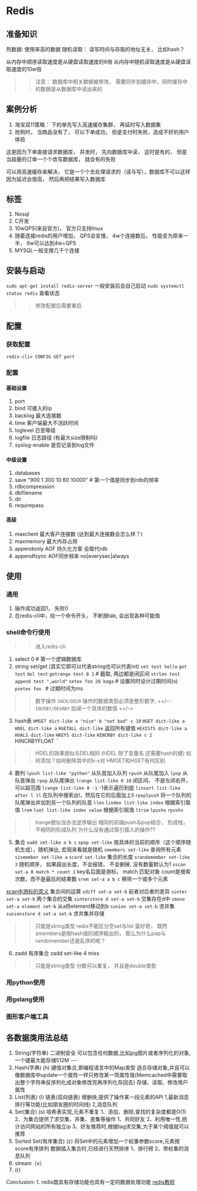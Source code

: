 # Redis


## 准备知识
热数据: 使用率高的数据
随机读取： 读写时间与存取的地址无关， 比如hash？

从内存中顺序读取速度是从硬盘读取速度的6倍
从内存中随机读取速度是从硬盘读取速度的10w倍

>> 注意： 数据库中相关数据被修改， 需要同步到缓存中，同时缓存中的数据是从数据库中读出来的


## 案例分析

1. 淘宝双11策略： 下的单先写入高速缓存集群， 再延时写入数据集
2. 抢购时， 当商品没有了， 可以下单成功， 但是支付时失败，造成不好的用户体验

这是因为下单直接请求数据库， 并发时， 先向数据库中读， 这时是有的， 但是当超量的订单一个个改写数据库， 就会有的失败

可以用高速缓存来解决， 它是一个个去处理请求的（读与写），数据库不可以这样因为延迟会很高， 然后再把结果写入数据库

## 标签
1. Nosql  
2. C开发  
3. 10wQPS(来自官方)， 官方只支持linux
4. 随着连接redis的用户增加， QPS会变慢， 4w个连接数后， 性能变为原来一半， 6w可以达到4w+QPS
5. MYSQL一般支撑几千个连接

## 安装与启动
`sudo apt-get install redis-server` 一般安装后会自己启动
`sudo systemctl status redis` 查看状态

>> 修改配置后需要重启

## 配置
### 获取配置
`redis-cli> CONFIG GET port`
### 配置
#### 基础设置
1. port
2. bind     可接入的ip 
3. backlog  最大连接数 
4. time     客户端最大不活跃时间
5. loglevel 日至等级
6. logfile  日志路径 (有最大size限制吗)
7. syslog-enable    是否记录到log文件
#### 中级设置
1. databases
2. save  "900 1 300 10 60 10000"  # 第一个值是同步到rdb的频率
3. rdbcompression 
4. dbfilename
5. dir
6. requirepass
#### 高级
1. maxclient 最大客户连接数 (达到最大连接数会怎么样？)
2. maxmemory 最大内存占用
3. appendonly AOF 持久化方案 会取代rdb
4. appendfsync AOF同步频率 no|everysec|always  
## 使用
### 通用
1. 操作成功返回1， 失败0
2. 在redis-cli中，给一个命令开头， 不断按tab, 会出现各种可能值

### shell命令行使用
>> 进入redis-cli
1. select 0 # 第一个逻辑数据库
2. string set/get (其实它即可以代表string也可以代表int)
`set test hello` 
`get test` 
`del test`
`getrange test 0 1` # 截取, 两边都是闭区间
`strlen test`
`append test ",world"`
`setex foo 20 baga` # 设置同时设计过期时间(s)
`psetex foo ` # 过期时间为ms
>> 数字操作
`INCR/DECR` 操作的数据类型必须是整形数字, ++/--
`INCRBY/DESRBY` 加减一个具体的数值 +=/-=
3. hash表
`HMSET dict-like a "nice" b "not bad" c 10`
`HGET dict-like a`
`HDEL dict-like a`
`HGETALL dict-like` 返回所有键值
`HEXISTS dict-like a` 
`HVALS dict-like`
`HKEYS dict-like`
`HINCRBY dict-like c 2`  HINCRBYFLOAT
``
>> HDEL的效果貌似与DEL相同 (HDEL 除了变量名 还需要hash的键)
>> 如何添加？如何删除其中的k-v对
>> HMGET和HGET有何区别
4. 数列
`lpush list-like "python"` 从队首加入队列
`rpush` 从队尾加入
`lpop` 从队首弹出
`rpop` 从队尾弹出
`lrange list-like 0 10` 闭区间， 不是左闭右开，可以超范围
`lrange list-like 0 -1` -1表示遍历到底
`linsert list-like after l ll`  在队列中搜索出l，然后在它的后面加上ll
`rpoplpush` 将一个队列的队尾弹出并加到另一个队列的队首
`llen`
`lindex list-like index` 根据索引取值
`lrem`
`lset list-like index value` 根据索引赋值
`ltrim`
`lpushx`
`rpushx`

>> lrange貌似没办法逆序输出
>> 相同的前缀push与pop结合， 形成栈， 不相同的形成队列
>> 为什么没有通过索引插入的操作??
5. 集合
`sadd set-like a b c`
`spop set-like` 按具体的当前的顺序（这个顺序随机生成），随机弹出, 宏观来看就是随机
`smembers set-like` 查询所有元素
`sismember set-like a`
`scard set-like` 集合的长度
`srandomember set-like 3` 随机顺序， 如果超出长度，不会报错， 不会删掉, 没有数量默认为1
`sscan set-a 0 match * count 1`  key名后面是游标， match 匹配对象 count是搜索次数，而不是最后的结果数
`srem set-a a b c` 移除一个或多个元素

[scan中游标的意义](https://www.cnblogs.com/Mike_Chang/p/9499625.html)
集合间的运算
`sdiff set-a set-b` 前者对后者的差异
`sinter set-a set-b` 两个集合的交集
`sinterstore d set-a set-b` 交集存在d中
`smove set-a element set-b` 从a将element移动到b
`sunion set-a set-b` 求并集
`sunionstore d set-a set-b` 求并集并存储

>> 只能是string类型
>> redis不能区分空set与list
>> 蛮好奇， 既然smembers是按hash值的顺序输出的， 那么为什么pop与randomember还是乱序的呢？

6. zadd 有序集合
zadd set-like 4 miss
>> 只能是string类型
>> 分数可以重复， 并且是double类型


### 用python使用

### 用golang使用

### 图形客户端工具

## 各数据类用法总结
1. String(字符串) 	二进制安全 	    可以包含任何数据,比如jpg图片或者序列化的对象,一个键最大能存储512M 	---
2. Hash(字典) (h)	    键值对集合,即编程语言中的Map类型 	适合存储对象,并且可以像数据库中update一个属性一样只修改某一项属性值(Memcached中需要取出整个字符串反序列化成对象修改完再序列化存回去) 	存储、读取、修改用户属性
3. List(列表) (l) 	        链表(双向链表) 	增删快,提供了操作某一段元素的API 	1,最新消息排行等功能(比如朋友圈的时间线) 2,消息队列
4. Set(集合) (s)	哈希表实现,元素不重复 	1、添加、删除,查找的复杂度都是O(1) 2、为集合提供了求交集、并集、差集等操作 	1、共同好友 2、利用唯一性,统计访问网站的所有独立ip 3、好友推荐时,根据tag求交集,大于某个阈值就可以推荐
5. Sorted Set(有序集合) (z)	将Set中的元素增加一个权重参数score,元素按score有序排列 	数据插入集合时,已经进行天然排序 	1、排行榜 2、带权重的消息队列
6. stream（x）
7. (r)



Conclusion:
    1. redis既具有存储功能也具有一定的数据处理功能
[redis教程](https://www.runoob.com/redis/redis-conf.html)